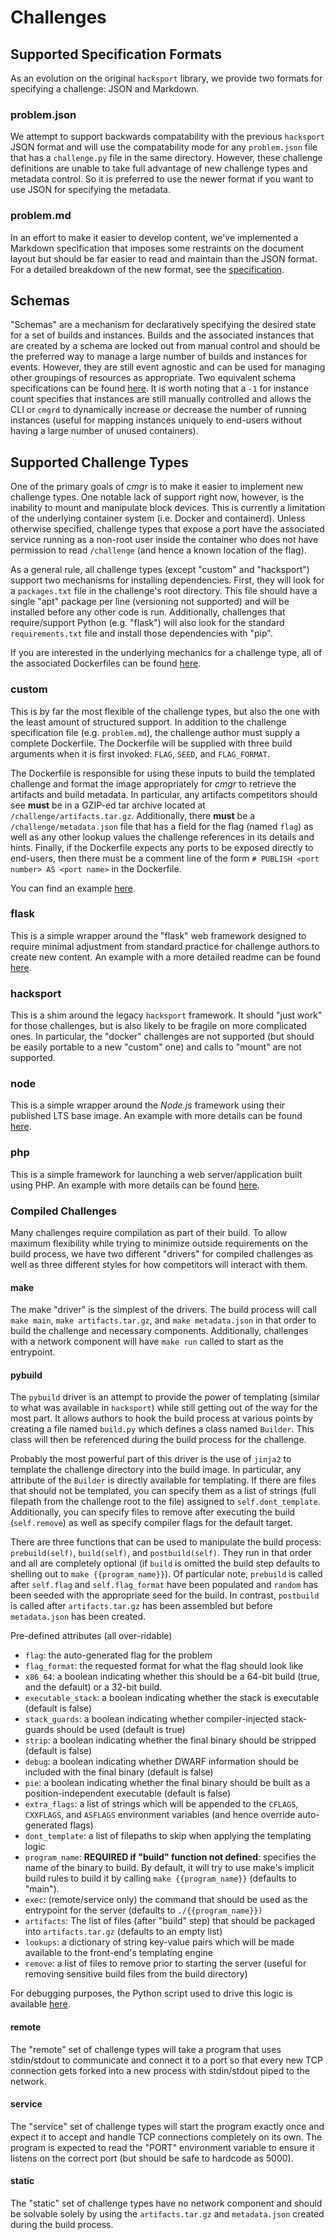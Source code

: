 # Challenges

## Supported Specification Formats

As an evolution on the original `hacksport` library, we provide two formats for specifying a challenge:  JSON and Markdown.

### problem.json

We attempt to support backwards compatability with the previous `hacksport` JSON format and will use the compatability mode for any `problem.json` file that has a `challenge.py` file in the same directory.  However, these challenge definitions are unable to take full advantage of new challenge types and metadata control.  So it is preferred to use the newer format if you want to use JSON for specifying the metadata.

### problem.md

In an effort to make it easier to develop content, we've implemented a Markdown specification that imposes some restraints on the document layout but should be far easier to read and maintain than the JSON format.  For a detailed breakdown of the new format, see the [specification](markdown_challenges.md).

## Schemas

"Schemas" are a mechanism for declaratively specifying the desired state for a set of builds and instances.  Builds and the associated instances that are created by a schema are locked out from manual control and should be the preferred way to manage a large number of builds and instances for events.  However, they are still event agnostic and can be used for managing other groupings of resources as appropriate.  Two equivalent schema specifications can be found [here](schemas/).  It is worth noting that a `-1` for instance count specifies that instances are still manually controlled and allows the CLI or `cmgrd` to dynamically increase or decrease the number of running instances (useful for mapping instances uniquely to end-users without having a large number of unused containers).

## Supported Challenge Types

One of the primary goals of _cmgr_ is to make it easier to implement new challenge types.  One notable lack of support right now, however, is the inability to mount and manipulate block devices.  This is currently a limitation of the underlying container system (i.e. Docker and containerd).  Unless otherwise specified, challenge types that expose a port have the associated service running as a non-root user inside the container who does not have permission to read `/challenge` (and hence a known location of the flag).

As a general rule, all challenge types (except "custom" and "hacksport") support two mechanisms for installing dependencies.  First, they will look for a `packages.txt` file in the challenge's root directory.  This file should have a single "apt" package per line (versioning not supported) and will be installed before any other code is run.  Additionally, challenges that require/support Python (e.g. "flask") will also look for the standard `requirements.txt` file and install those dependencies with "pip".

If you are interested in the underlying mechanics for a challenge type, all of the associated Dockerfiles can be found [here](../cmgr/dockerfiles/).

### custom

This is by far the most flexible of the challenge types, but also the one with the least amount of structured support.  In addition to the challenge specification file (e.g. `problem.md`), the challenge author must supply a complete Dockerfile.  The Dockerfile will be supplied with three build arguments when it is first invoked: `FLAG`, `SEED`, and `FLAG_FORMAT`.

The Dockerfile is responsible for using these inputs to build the templated challenge and format the image appropriately for _cmgr_ to retrieve the artifacts and build metadata.  In particular, any artifacts competitors should see **must** be in a GZIP-ed tar archive located at `/challenge/artifacts.tar.gz`.  Additionally, there **must** be a `/challenge/metadata.json` file that has a field for the flag (named `flag`) as well as any other lookup values the challenge references in its details and hints.  Finally, if the Dockerfile expects any ports to be exposed directly to end-users, then there must be a comment line of the form `# PUBLISH <port number> AS <port name>` in the Dockerfile.

You can find an example [here](custom/).

### flask

This is a simple wrapper around the "flask" web framework designed to require minimal adjustment from standard practice for challenge authors to create new content.  An example with a more detailed readme can be found [here](flask/).

### hacksport

This is a shim around the legacy `hacksport` framework.  It should "just work" for those challenges, but is also likely to be fragile on more complicated ones.  In particular, the "docker" challenges are not supported (but should be easily portable to a new "custom" one) and calls to "mount" are not supported.

### node

This is a simple wrapper around the _Node.js_ framework using their published LTS base image.  An example with more details can be found [here](node/).

### php

This is a simple framework for launching a web server/application built using PHP.  An example with more details can be found [here](php/).

### Compiled Challenges

Many challenges require compilation as part of their build.  To allow maximum flexibility while trying to minimize outside requirements on the build process, we have two different "drivers" for compiled challenges as well as three different styles for how competitors will interact with them.

#### make

The make "driver" is the simplest of the drivers.  The build process will call `make main`, `make artifacts.tar.gz`, and `make metadata.json` in that order to build the challenge and necessary components.  Additionally, challenges with a network component will have `make run` called to start as the entrypoint.

#### pybuild

The `pybuild` driver is an attempt to provide the power of templating (similar to what was available in `hacksport`) while still getting out of the way for the most part.  It allows authors to hook the build process at various points by creating a file named `build.py` which defines a class named `Builder`.  This class will then be referenced during the build process for the challenge.

Probably the most powerful part of this driver is the use of `jinja2` to template the challenge directory into the build image.  In particular, any attribute of the `Builder` is directly available for templating.  If there are files that should not be templated, you can specify them as a list of strings (full filepath from the challenge root to the file) assigned to `self.dont_template`.  Additionally, you can specify files to remove after executing the build (`self.remove`) as well as specify compiler flags for the default target.

There are three functions that can be used to manipulate the build process: `prebuild(self)`, `build(self)`, and `postbuild(self)`.  They run in that order and all are completely optional (if `build` is omitted the build step defaults to shelling out to `make {{program_name}}`).  Of particular note, `prebuild` is called after `self.flag` and `self.flag_format` have been populated and `random` has been seeded with the appropriate seed for the build.  In contrast, `postbuild` is called after `artifacts.tar.gz` has been assembled but before `metadata.json` has been created.

Pre-defined attributes (all over-ridable)
- `flag`: the auto-generated flag for the problem
- `flag_format`: the requested format for what the flag should look like
- `x86_64`: a boolean indicating whether this should be a 64-bit build (true, and the default) or a 32-bit build.
- `executable_stack`: a boolean indicating whether the stack is executable (default is false)
- `stack_guards`: a boolean indicating whether compiler-injected stack-guards should be used (default is true)
- `strip`: a boolean indicating whether the final binary should be stripped (default is false)
- `debug`: a boolean indicating whether DWARF information should be included with the final binary (default is false)
- `pie`: a boolean indicating whether the final binary should be built as a position-independent executable (default is false)
- `extra_flags`: a list of strings which will be appended to the `CFLAGS`, `CXXFLAGS`, and `ASFLAGS` environment variables (and hence override auto-generated flags)
- `dont_template`: a list of filepaths to skip when applying the templating logic
- `program_name`: **REQUIRED if "build" function not defined**: specifies the name of the binary to build.  By default, it will try to use make's implicit build rules to build it by calling `make {{program_name}}` (defaults to "main").
- `exec`: (remote/service only) the command that should be used as the entrypoint for the server (defaults to `./{{program_name}})`
- `artifacts`: The list of files (after "build" step) that should be packaged into `artifacts.tar.gz` (defaults to an empty list)
- `lookups`: a dictionary of string key-value pairs which will be made available to the front-end's templating engine
- `remove`: a list of files to remove prior to starting the server (useful for removing sensitive build files from the build directory)

For debugging purposes, the Python script used to drive this logic is available [here](../support/pybuild.py).

#### remote

The "remote" set of challenge types will take a program that uses stdin/stdout to communicate and connect it to a port so that every new TCP connection gets forked into a new process with stdin/stdout piped to the network.

#### service

The "service" set of challenge types will start the program exactly once and expect it to accept and handle TCP connections completely on its own.  The program is expected to read the "PORT" environment variable to ensure it listens on the correct port (but should be safe to hardcode as 5000).

#### static

The "static" set of challenge types have no network component and should be solvable solely by using the `artifacts.tar.gz` and `metadata.json` created during the build process.
